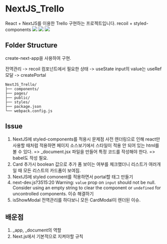 # NextJS_Trello

React + NextJS를 이용한 Trello 구현하는 프로젝트입니다.
recoil + styled-components
<img src="https://img.shields.io/badge/Next-black?style=for-the-badge&logo=next.js&logoColor=white" />
<img src="https://img.shields.io/badge/react-%2320232a.svg?style=for-the-badge&logo=react&logoColor=%2361DAFB" />
<img src="https://img.shields.io/badge/styled--components-DB7093?style=for-the-badge&logo=styled-components&logoColor=white" />

## Folder Structure

create-next-app을 사용하여 구현.

전역관리 -> recoil
컴포넌트에서 필요한 상태 -> useState
input의 value는 useRef
모달 -> createPortal

```
NextJS_Trello/
├── components/
├── pages/
├── public/
├── styles/
├── package.json
└── webpack.config.js
```

## Issue

1. NextJS에 styled-components를 적용시 문제점
   사전 렌더링으로 인해 react만 사용할 때처럼 적용하면
   페이지 소스보기에서 스타일이 적용 안 되어 있는 html를 볼 수 있다.
   => \_document.jsx 파일을 만들어 특정 코드를 작성해야 한다.
   => babel도 작성 필요.
2. Card 추가시 boolean 값으로 추가 폼 보이는 여부를 체크했더니 리스트가 여러개일 때 모든 리스트의 카드폼이 보여짐.
3. NextJS에 styled comonent를 적용하면서 portal할 태그 만들기
4. next-dev.js?3515:20 Warning: `value` prop on `input` should not be null. Consider using an empty string to clear the component or `undefined` for uncontrolled components. 이슈 해결하기
5. isShowModal 전역관리를 하다보니 모든 CardModal이 렌더된 이슈.

## 배운점

1. \_app, \_document의 역할
2. Next.js에서 기본적으로 지켜야할 규칙
